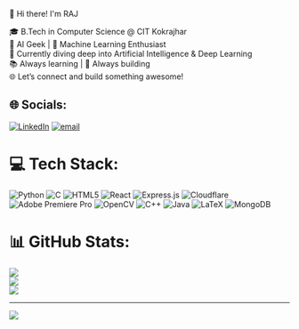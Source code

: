 👋 Hi there! I'm RAJ

🎓 B.Tech in Computer Science @ CIT Kokrajhar<br/>
🤖 AI Geek | 🧠 Machine Learning Enthusiast<br/>
🔭 Currently diving deep into Artificial Intelligence & Deep Learning<br/>
📚 Always learning | 🚀 Always building<br/>
🌐 Let’s connect and build something awesome!<br/>



## 🌐 Socials:
[![LinkedIn](https://img.shields.io/badge/LinkedIn-%230077B5.svg?logo=linkedin&logoColor=white)](https://linkedin.com/in/RajMachahary) [![email](https://img.shields.io/badge/Email-D14836?logo=gmail&logoColor=white)](mailto:kanekikunn286@gmail.com) 

# 💻 Tech Stack:
![Python](https://img.shields.io/badge/python-3670A0?style=for-the-badge&logo=python&logoColor=ffdd54) ![C](https://img.shields.io/badge/c-%2300599C.svg?style=for-the-badge&logo=c&logoColor=white) ![HTML5](https://img.shields.io/badge/html5-%23E34F26.svg?style=for-the-badge&logo=html5&logoColor=white) ![React](https://img.shields.io/badge/react-%2320232a.svg?style=for-the-badge&logo=react&logoColor=%2361DAFB) ![Express.js](https://img.shields.io/badge/express.js-%23404d59.svg?style=for-the-badge&logo=express&logoColor=%2361DAFB) ![Cloudflare](https://img.shields.io/badge/Cloudflare-F38020?style=for-the-badge&logo=Cloudflare&logoColor=white) ![Adobe Premiere Pro](https://img.shields.io/badge/Adobe%20Premiere%20Pro-9999FF.svg?style=for-the-badge&logo=Adobe%20Premiere%20Pro&logoColor=white) ![OpenCV](https://img.shields.io/badge/opencv-%23white.svg?style=for-the-badge&logo=opencv&logoColor=white) ![C++](https://img.shields.io/badge/c++-%2300599C.svg?style=for-the-badge&logo=c%2B%2B&logoColor=white) ![Java](https://img.shields.io/badge/java-%23ED8B00.svg?style=for-the-badge&logo=openjdk&logoColor=white) ![LaTeX](https://img.shields.io/badge/latex-%23008080.svg?style=for-the-badge&logo=latex&logoColor=white) ![MongoDB](https://img.shields.io/badge/MongoDB-%234ea94b.svg?style=for-the-badge&logo=mongodb&logoColor=white)
# 📊 GitHub Stats:
![](https://github-readme-stats.vercel.app/api?username=raj286&theme=dark&hide_border=false&include_all_commits=false&count_private=false)<br/>
![](https://nirzak-streak-stats.vercel.app/?user=raj286&theme=dark&hide_border=false)<br/>
![](https://github-readme-stats.vercel.app/api/top-langs/?username=raj286&theme=dark&hide_border=false&include_all_commits=false&count_private=false&layout=compact)

---
[![](https://visitcount.itsvg.in/api?id=raj286&icon=0&color=0)](https://visitcount.itsvg.in)

<!-- Proudly created with GPRM ( https://gprm.itsvg.in ) -->
